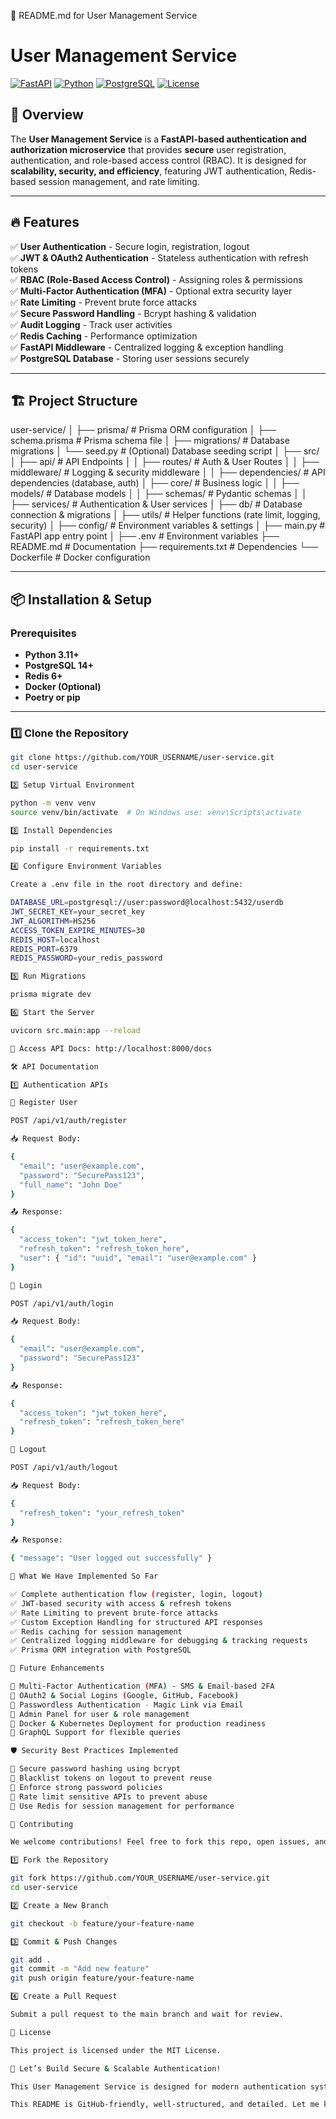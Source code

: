 📌 README.md for User Management Service

# User Management Service

[![FastAPI](https://img.shields.io/badge/FastAPI-0.110.0-blue.svg)](https://fastapi.tiangolo.com/)
[![Python](https://img.shields.io/badge/Python-3.11-blue.svg)](https://www.python.org/)
[![PostgreSQL](https://img.shields.io/badge/PostgreSQL-14-blue.svg)](https://www.postgresql.org/)
[![License](https://img.shields.io/badge/License-MIT-blue.svg)](LICENSE)

## 🚀 Overview
The **User Management Service** is a **FastAPI-based authentication and authorization microservice** that provides **secure** user registration, authentication, and role-based access control (RBAC). It is designed for **scalability, security, and efficiency**, featuring JWT authentication, Redis-based session management, and rate limiting.

---

## 🔥 **Features**
✅ **User Authentication** - Secure login, registration, logout  
✅ **JWT & OAuth2 Authentication** - Stateless authentication with refresh tokens  
✅ **RBAC (Role-Based Access Control)** - Assigning roles & permissions  
✅ **Multi-Factor Authentication (MFA)** - Optional extra security layer  
✅ **Rate Limiting** - Prevent brute force attacks  
✅ **Secure Password Handling** - Bcrypt hashing & validation  
✅ **Audit Logging** - Track user activities  
✅ **Redis Caching** - Performance optimization  
✅ **FastAPI Middleware** - Centralized logging & exception handling  
✅ **PostgreSQL Database** - Storing user sessions securely  

---

## 🏗 **Project Structure**

user-service/
│
├── prisma/                   # Prisma ORM configuration
│   ├── schema.prisma         # Prisma schema file
│   ├── migrations/           # Database migrations
│   └── seed.py               # (Optional) Database seeding script
│
├── src/
│   ├── api/                  # API Endpoints
│   │   ├── routes/           # Auth & User Routes
│   │   ├── middleware/       # Logging & security middleware
│   │   ├── dependencies/     # API dependencies (database, auth)
│   ├── core/                 # Business logic
│   │   ├── models/           # Database models
│   │   ├── schemas/          # Pydantic schemas
│   │   ├── services/         # Authentication & User services
│   ├── db/                   # Database connection & migrations
│   ├── utils/                # Helper functions (rate limit, logging, security)
│   ├── config/               # Environment variables & settings
│   ├── main.py               # FastAPI app entry point
│
├── .env                      # Environment variables
├── README.md                 # Documentation
├── requirements.txt          # Dependencies
└── Dockerfile                # Docker configuration

---

## 📦 **Installation & Setup**
### **Prerequisites**
- **Python 3.11+**
- **PostgreSQL 14+**
- **Redis 6+**
- **Docker (Optional)**
- **Poetry or pip**

---

### **1️⃣ Clone the Repository**
```bash
git clone https://github.com/YOUR_USERNAME/user-service.git
cd user-service

2️⃣ Setup Virtual Environment

python -m venv venv
source venv/bin/activate  # On Windows use: venv\Scripts\activate

3️⃣ Install Dependencies

pip install -r requirements.txt

4️⃣ Configure Environment Variables

Create a .env file in the root directory and define:

DATABASE_URL=postgresql://user:password@localhost:5432/userdb
JWT_SECRET_KEY=your_secret_key
JWT_ALGORITHM=HS256
ACCESS_TOKEN_EXPIRE_MINUTES=30
REDIS_HOST=localhost
REDIS_PORT=6379
REDIS_PASSWORD=your_redis_password

5️⃣ Run Migrations

prisma migrate dev

6️⃣ Start the Server

uvicorn src.main:app --reload

🔹 Access API Docs: http://localhost:8000/docs

🛠 API Documentation

1️⃣ Authentication APIs

🔹 Register User

POST /api/v1/auth/register

📥 Request Body:

{
  "email": "user@example.com",
  "password": "SecurePass123",
  "full_name": "John Doe"
}

📤 Response:

{
  "access_token": "jwt_token_here",
  "refresh_token": "refresh_token_here",
  "user": { "id": "uuid", "email": "user@example.com" }
}

🔹 Login

POST /api/v1/auth/login

📥 Request Body:

{
  "email": "user@example.com",
  "password": "SecurePass123"
}

📤 Response:

{
  "access_token": "jwt_token_here",
  "refresh_token": "refresh_token_here"
}

🔹 Logout

POST /api/v1/auth/logout

📥 Request Body:

{
  "refresh_token": "your_refresh_token"
}

📤 Response:

{ "message": "User logged out successfully" }

🚀 What We Have Implemented So Far

✅ Complete authentication flow (register, login, logout)
✅ JWT-based security with access & refresh tokens
✅ Rate Limiting to prevent brute-force attacks
✅ Custom Exception Handling for structured API responses
✅ Redis caching for session management
✅ Centralized logging middleware for debugging & tracking requests
✅ Prisma ORM integration with PostgreSQL

🔮 Future Enhancements

🔹 Multi-Factor Authentication (MFA) - SMS & Email-based 2FA
🔹 OAuth2 & Social Logins (Google, GitHub, Facebook)
🔹 Passwordless Authentication - Magic Link via Email
🔹 Admin Panel for user & role management
🔹 Docker & Kubernetes Deployment for production readiness
🔹 GraphQL Support for flexible queries

🛡 Security Best Practices Implemented

🔹 Secure password hashing using bcrypt
🔹 Blacklist tokens on logout to prevent reuse
🔹 Enforce strong password policies
🔹 Rate limit sensitive APIs to prevent abuse
🔹 Use Redis for session management for performance

🤝 Contributing

We welcome contributions! Feel free to fork this repo, open issues, and submit pull requests.

1️⃣ Fork the Repository

git fork https://github.com/YOUR_USERNAME/user-service.git
cd user-service

2️⃣ Create a New Branch

git checkout -b feature/your-feature-name

3️⃣ Commit & Push Changes

git add .
git commit -m "Add new feature"
git push origin feature/your-feature-name

4️⃣ Create a Pull Request

Submit a pull request to the main branch and wait for review.

📄 License

This project is licensed under the MIT License.

🚀 Let’s Build Secure & Scalable Authentication!

This User Management Service is designed for modern authentication systems. Feel free to customize it for your needs and contribute to make it better. 🚀

This README is GitHub-friendly, well-structured, and detailed. Let me know if you’d like any modifications. 🚀